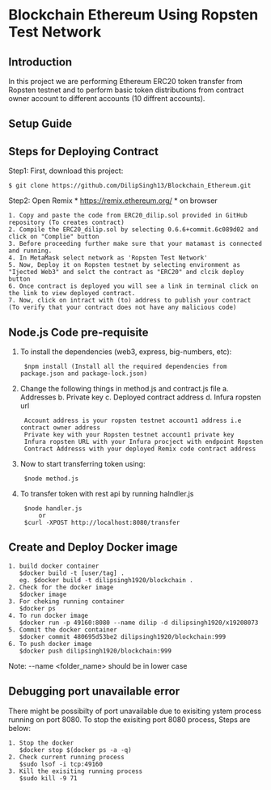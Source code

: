 # Blockchain Ethereum Using Ropsten Test Network
## Introduction

In this project we are performing Ethereum ERC20 token transfer from Ropsten testnet and to perform basic token distributions from contract owner account to different accounts (10 diffrent accounts). 

## Setup Guide

## Steps for Deploying Contract

Step1: First, download this project:

    $ git clone https://github.com/DilipSingh13/Blockchain_Ethereum.git


Step2: Open Remix * https://remix.ethereum.org/ * on browser

    1. Copy and paste the code from ERC20_dilip.sol provided in GitHub repository (To creates contract)
    2. Compile the ERC20_dilip.sol by selecting 0.6.6+commit.6c089d02 and click on "Complie" button
    3. Before proceeding further make sure that your matamast is connected and running.
    4. In MetaMask select network as 'Ropsten Test Network'
    5. Now, Deploy it on Ropsten testnet by selecting environment as "Ijected Web3" and selct the contract as "ERC20" and clcik deploy button
    6. Once contract is deployed you will see a link in terminal click on the link to view deployed contract.
    7. Now, click on intract with (to) address to publish your contract (To verify that your contract does not have any malicious code)

## Node.js Code pre-requisite

1. To install the dependencies (web3, express, big-numbers, etc):

        $npm install (Install all the required dependencies from package.json and package-lock.json)
        

2. Change the following things in method.js and contract.js file 
    a. Addresses
    b. Private key
    c. Deployed contract address
    d. Infura ropsten url
        
        Account address is your ropsten testnet account1 address i.e contract owner address
        Private key with your Ropsten testnet account1 private key
        Infura ropsten URL with your Infura procject with endpoint Ropsten
        Contract Addresss with your deployed Remix code contract address


3. Now to start transferring token using:

        $node method.js
        

4. To transfer token with rest api by running halndler.js

        $node handler.js
            or
        $curl -XPOST http://localhost:8080/transfer
        
## Create and Deploy Docker image

    1. build docker container
       $docker build -t [user/tag] .
       eg. $docker build -t dilipsingh1920/blockchain .
    2. Check for the docker image
       $docker image
    3. For cheking running container
       $docker ps
    4. To run docker image
       $docker run -p 49160:8080 --name dilip -d dilipsingh1920/x19208073
    5. Commit the docker container
       $docker commit 480695d53be2 dilipsingh1920/blockchain:999
    6. To push docker image
       $docker push dilipsingh1920/blockchain:999

Note: --name <folder_name> should be in lower case

## Debugging port unavailable error
There might be possibilty of port unavailable due to exisiting ystem process running on port 8080.
To stop the exisiting port 8080 process, Steps are below:

    1. Stop the docker
       $docker stop $(docker ps -a -q)
    2. Check current running process
       $sudo lsof -i tcp:49160
    3. Kill the exisiting running process
       $sudo kill -9 71

